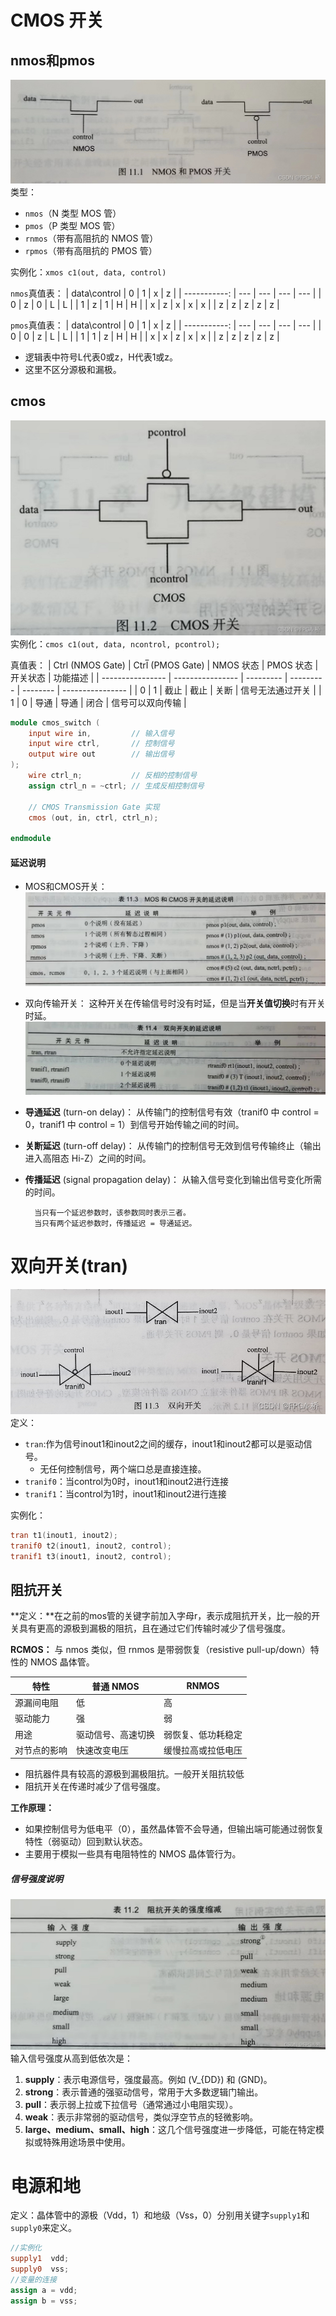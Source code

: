 # CMOS 开关

## nmos和pmos
![alt text](image-7.png)
类型：
- `nmos`（N 类型 MOS 管）   
- `pmos`（P 类型 MOS 管）  
- `rnmos`（带有高阻抗的 NMOS 管） 
- `rpmos`（带有高阻抗的 PMOS 管）

实例化：`xmos c1(out, data, control)`

`nmos`真值表：
| data\control | 0   | 1   | x   | z   |
| -----------: | --- | --- | --- | --- |
|            0 | z   | 0   | L   | L   |
|            1 | z   | 1   | H   | H   |
|            x | z   | x   | x   | x   |
|            z | z   | z   | z   | z   |

`pmos`真值表：
| data\control | 0   | 1   | x   | z   |
| -----------: | --- | --- | --- | --- |
|            0 | 0   | z   | L   | L   |
|            1 | 1   | z   | H   | H   |
|            x | x   | z   | x   | x   |
|            z | z   | z   | z   | z   |

- 逻辑表中符号L代表0或z，H代表1或z。
- 这里不区分源极和漏极。
  

## cmos
![alt text](image-6.png)
实例化：`cmos c1(out, data, ncontrol, pcontrol);`

真值表：
| Ctrl (NMOS Gate) | Ctrl̅ (PMOS Gate) | NMOS 状态 | PMOS 状态 | 开关状态 | 功能描述         |
| ---------------- | ---------------- | --------- | --------- | -------- | ---------------- |
| 0                | 1                | 截止      | 截止      | 关断     | 信号无法通过开关 |
| 1                | 0                | 导通      | 导通      | 闭合     | 信号可以双向传输 |
```verilog
module cmos_switch (
    input wire in,         // 输入信号
    input wire ctrl,       // 控制信号
    output wire out        // 输出信号
);
    wire ctrl_n;           // 反相的控制信号
    assign ctrl_n = ~ctrl; // 生成反相控制信号

    // CMOS Transmission Gate 实现
    cmos (out, in, ctrl, ctrl_n);

endmodule
```
#### 延迟说明
- MOS和CMOS开关：
![alt text](image-9.png)
- 双向传输开关：
这种开关在传输信号时没有时延，但是当**开关值切换**时有开关时延。
![alt text](image-10.png)
- **导通延迟** (turn-on delay)：
  从传输门的控制信号有效（tranif0 中 control = 0，tranif1 中 control = 1）到信号开始传输之间的时间。
- **关断延迟** (turn-off delay)：
  从传输门的控制信号无效到信号传输终止（输出进入高阻态 Hi-Z）之间的时间。
- **传播延迟** (signal propagation delay)：
  从输入信号变化到输出信号变化所需的时间。

		当只有一个延迟参数时，该参数同时表示三者。
		当只有两个延迟参数时，传播延迟 = 导通延迟。
# 双向开关(tran)
![alt text](image-8.png)
定义：
- `tran`:作为信号inout1和inout2之间的缓存，inout1和inout2都可以是驱动信号。
  - 无任何控制信号，两个端口总是直接连接。
- `tranif0`：当control为0时，inout1和inout2进行连接
- `tranif1`：当control为1时，inout1和inout2进行连接

实例化：
```verilog
tran t1(inout1, inout2);
tranif0 t2(inout1, inout2, control);
tranif1 t3(inout1, inout2, control);
```
## 阻抗开关
**定义：**在之前的mos管的关键字前加入字母r，表示成阻抗开关，比一般的开关具有更高的源极到漏极的阻抗，且在通过它们传输时减少了信号强度。

**RCMOS：** 与 nmos 类似，但 rnmos 是带弱恢复（resistive pull-up/down）特性的 NMOS 晶体管。

| 特性         | 普通 NMOS          | RNMOS              |
| ------------ | ----------------- | ------------------ |
| 源漏间电阻   | 低                 | 高                 |
| 驱动能力     | 强                 | 弱                 |
| 用途         | 驱动信号、高速切换 | 弱恢复、低功耗稳定 |
| 对节点的影响 | 快速改变电压       | 缓慢拉高或拉低电压 |
- 阻抗器件具有较高的源极到漏极阻抗。一般开关阻抗较低
- 阻抗开关在传递时减少了信号强度。

**工作原理：**
- 如果控制信号为低电平（0），虽然晶体管不会导通，但输出端可能通过弱恢复特性（弱驱动）回到默认状态。
- 主要用于模拟一些具有电阻特性的 NMOS 晶体管行为。
##### 信号强度说明
![alt text](image-11.png)
输入信号强度从高到低依次是：
1. **supply**：表示电源信号，强度最高。例如 \(V_{DD}\) 和 \(GND\)。
2. **strong**：表示普通的强驱动信号，常用于大多数逻辑门输出。
3. **pull**：表示弱上拉或下拉信号（通常通过小电阻实现）。
4. **weak**：表示非常弱的驱动信号，类似浮空节点的轻微影响。
5. **large、medium、small、high**：这几个信号强度进一步降低，可能在特定模拟或特殊用途场景中使用。



# 电源和地
定义：晶体管中的源极（Vdd，1）和地级（Vss，0）分别用关键字`supply1`和`supply0`来定义。
```verilog
//实例化
supply1  vdd;
supply0  vss;
//变量的连接
assign a = vdd;
assign b = vss;
```
